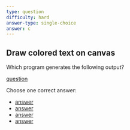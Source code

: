 ```yaml
---
type: question
difficulty: hard
answer-type: single-choice
answer: c
---
```


## Draw colored text on canvas

Which program generates the following output?

[question](colored/c.evy "evy:svg")

Choose one correct answer:

- [answer](colored/a.evy "evy:source")
- [answer](colored/b.evy "evy:source")
- [answer](colored/c.evy "evy:source")
- [answer](colored/d.evy "evy:source")
